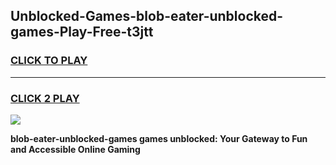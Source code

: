 
## Unblocked-Games-blob-eater-unblocked-games-Play-Free-t3jtt
<h3>
<a href="https://premium76.site?title=blob-eater-unblocked-games&ref=22A">CLICK TO PLAY</a></h3>
<hr>

<h3>
<a href="https://premium76.site?title=blob-eater-unblocked-games&ref=22A">CLICK 2 PLAY</a>
  
</h3>

<a href="https://premium76.site?title=blob-eater-unblocked-games&ref=22A"><img src="https://clearcache.store/games.png"></a>


**blob-eater-unblocked-games games unblocked: Your Gateway to Fun and Accessible Online Gaming**
